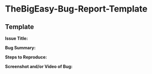 # TheBigEasy-Bug-Report-Template

## Template

**Issue Title:**

**Bug Summary:**

**Steps to Reproduce:**

**Screenshot and/or Video of Bug:**